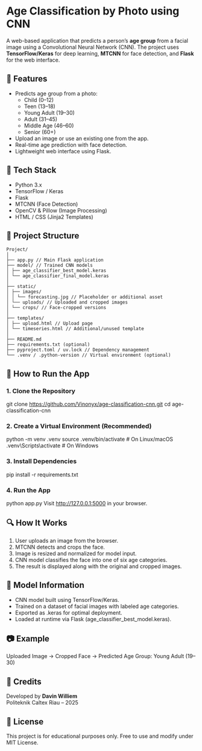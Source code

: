 # Age Classification by Photo using CNN

A web-based application that predicts a person’s **age group** from a facial image using a Convolutional Neural Network (CNN). The project uses **TensorFlow/Keras** for deep learning, **MTCNN** for face detection, and **Flask** for the web interface.

## 📌 Features
- Predicts age group from a photo:
  - Child (0–12)
  - Teen (13–18)
  - Young Adult (19–30)
  - Adult (31–45)
  - Middle Age (46–60)
  - Senior (60+)
- Upload an image or use an existing one from the app.
- Real-time age prediction with face detection.
- Lightweight web interface using Flask.

## 🧠 Tech Stack
- Python 3.x
- TensorFlow / Keras
- Flask
- MTCNN (Face Detection)
- OpenCV & Pillow (Image Processing)
- HTML / CSS (Jinja2 Templates)

## 📂 Project Structure
```
Project/
│
├── app.py // Main Flask application
├── model/ // Trained CNN models
│ ├── age_classifier_best_model.keras
│ └── age_classifier_final_model.keras
│
├── static/
│ ├── images/
│ │ └── forecasting.jpg // Placeholder or additional asset
│ └── uploads/ // Uploaded and cropped images
│ └── crops/ // Face-cropped versions
│
├── templates/
│ ├── upload.html // Upload page
│ └── timeseries.html // Additional/unused template
│
├── README.md
├── requirements.txt (optional)
├── pyproject.toml / uv.lock // Dependency management
└── .venv / .python-version // Virtual environment (optional)
```

## 🚀 How to Run the App
### 1. Clone the Repository
git clone https://github.com/Vinonyx/age-classification-cnn.git
cd age-classification-cnn
### 2. Create a Virtual Environment (Recommended)
python -m venv .venv
source .venv/bin/activate   # On Linux/macOS
.venv\Scripts\activate      # On Windows
### 3. Install Dependencies
pip install -r requirements.txt
### 4. Run the App
python app.py
Visit http://127.0.0.1:5000 in your browser.

## 🔍 How It Works
1. User uploads an image from the browser.
2. MTCNN detects and crops the face.
3. Image is resized and normalized for model input.
4. CNN model classifies the face into one of six age categories.
5. The result is displayed along with the original and cropped images.

## 🧠 Model Information
- CNN model built using TensorFlow/Keras.
- Trained on a dataset of facial images with labeled age categories.
- Exported as .keras for optimal deployment.
- Loaded at runtime via Flask (age_classifier_best_model.keras).

## 📷 Example
Uploaded Image → Cropped Face → Predicted Age Group: Young Adult (19–30)

## 🤝 Credits
Developed by **Davin Williem**  
Politeknik Caltex Riau – 2025

## 📜 License
This project is for educational purposes only. Free to use and modify under MIT License.
